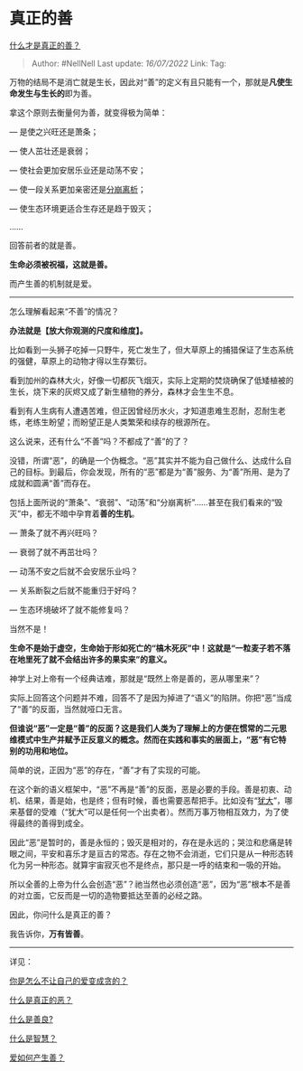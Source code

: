 # 真正的善
[什么才是真正的善？](https://www.zhihu.com/question/448994477/answer/2576997953)

> Author: #NellNell
> Last update: *16/07/2022*
> Link:
> Tag:

万物的结局不是消亡就是生长，因此对“善”的定义有且只能有一个，那就是**凡使生命发生与生长的**即为善。

拿这个原则去衡量何为善，就变得极为简单：

— 是使之兴旺还是萧条；

— 使人茁壮还是衰弱；

— 使社会更加安居乐业还是动荡不安；

— 使一段关系更加亲密还是[分崩离析](https://www.zhihu.com/search?q=%E5%88%86%E5%B4%A9%E7%A6%BB%E6%9E%90&search_source=Entity&hybrid_search_source=Entity&hybrid_search_extra=%7B%22sourceType%22%3A%22answer%22%2C%22sourceId%22%3A2576997953%7D)；

— 使生态环境更适合生存还是趋于毁灭；

……

回答前者的就是善。

**生命必须被祝福，这就是善。**

而产生善的机制就是爱。

---

怎么理解看起来“不善”的情况？

**办法就是【放大你观测的尺度和维度】。**

比如看到一头狮子吃掉一只野牛，死亡发生了，但大草原上的捕猎保证了生态系统的强健，草原上的动物才得以生存繁衍。

看到加州的森林大火，好像一切都灰飞烟灭，实际上定期的焚烧确保了低矮植被的生长，烧下来的灰烬又成了新生植物的养分，森林才会生生不息。

看到有人生病有人遭遇苦难，但正因曾经历水火，才知道患难生忍耐，忍耐生老练，老练生盼望；而盼望正是人类繁荣和续存的根源所在。

这么说来，还有什么“不善”吗？不都成了“善”的了？

没错，所谓“恶”，的确是一个伪概念。“恶”其实并不能为自己做什么、达成什么自己的目标。到最后，你会发现，所有的“恶”都是为“善”服务、为“善”所用、是为了成就和圆满“善”而存在。

包括上面所说的“萧条”、“衰弱”、“动荡”和“分崩离析”……甚至在我们看来的“毁灭”中，都无不暗中孕育着**善的生机**。

— 萧条了就不再兴旺吗？

— 衰弱了就不再茁壮吗？

— 动荡不安之后就不会安居乐业吗？

— 关系断裂之后就不能重归于好吗？

— 生态环境破坏了就不能修复吗？

当然不是！

**生命不是始于虚空，生命始于形如死亡的“槁木死灰”中！这就是“一粒麦子若不落在地里死了就不会结出许多的果实来”的意义。**

神学上对上帝有一个经典诘难，那就是“既然上帝是善的，恶从哪里来”？

实际上回答这个问题并不难，回答不了是因为掉进了“语义”的陷阱。你把“恶”当成了“善”的反面，当然就哑口无言。

**但谁说“恶”一定是“善”的反面？这是我们人类为了理解上的方便在惯常的二元思维模式中生产并赋予正反意义的概念。然而在实践和事实的层面上，“恶”有它特别的功用和地位。**

简单的说，正因为“恶”的存在，“善”才有了实现的可能。

在这个新的语义框架中，“恶”不再是“善”的反面，恶是必要的手段。善是初衷、动机、结果，善是始，也是终；但有时候，善也需要恶帮把手。比如没有“[犹大](https://www.zhihu.com/search?q=%E7%8A%B9%E5%A4%A7&search_source=Entity&hybrid_search_source=Entity&hybrid_search_extra=%7B%22sourceType%22%3A%22answer%22%2C%22sourceId%22%3A2576997953%7D)”，哪来基督的受难（“犹大”可以是任何一个出卖者）。然而万事万物相互效力，为了使得最终的善得到成全。

因此“恶”是暂时的，善是永恒的；毁灭是相对的，存在是永远的；哭泣和悲痛是转眼之间，平安和喜乐才是亘古的常态。存在之物不会消逝，它们只是从一种形态转化为另一种形态。就算宇宙寂灭也不是终点，那只是一呼的结束和一吸的开始。

所以全善的上帝为什么会创造“恶”？祂当然也必须创造“恶”，因为“恶”根本不是善的对立面，它反而是一切的造物要抵达至善的必经之路。

因此，你问什么是真正的善？

我告诉你，**万有皆善**。

---

详见：

[你是怎么不让自己的爱变成贪的？](https://www.zhihu.com/question/539615323/answer/2573303666)

[什么是真正的恶？](https://www.zhihu.com/question/53487831/answer/2566685309)

[什么是善良?](https://www.zhihu.com/question/32324178/answer/1666443817)

[什么是智慧？](https://www.zhihu.com/question/66895246/answer/2254393163)

[爱如何产生善？](https://www.zhihu.com/question/441688567/answer/1708886796)
